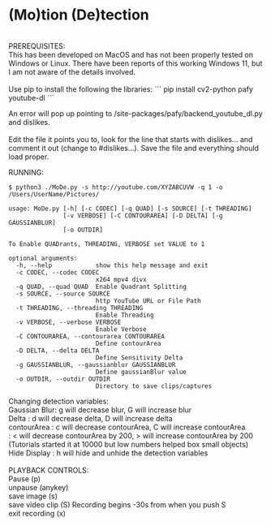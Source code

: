 # (Mo)tion (De)tection
</br> 
PREREQUISITES:</br>
This has been developed on MacOS and has not been properly tested on Windows or Linux. There have been reports of this working Windows 11, but I am not aware of the details involved.</br>
</br>
Use pip to install the following the libraries:
```
pip install cv2-python pafy youtube-dl
```

An error will pop up pointing to <something>/site-packages/pafy/backend_youtube_dl.py and dislikes. </br>
</br>
Edit the file it points you to, look for the line that starts with dislikes... and comment it out (change to #dislikes...). Save the file and everything should load proper.</br>

RUNNING:</br>
```
$ python3 ./MoDe.py -s http://youtube.com/XYZABCUVW -q 1 -o /Users/UserName/Pictures/

usage: MoDe.py [-h] [-c CODEC] [-q QUAD] [-s SOURCE] [-t THREADING]
               [-v VERBOSE] [-C CONTOURAREA] [-D DELTA] [-g GAUSSIANBLUR]
               [-o OUTDIR]

To Enable QUADrants, THREADING, VERBOSE set VALUE to 1

optional arguments:
  -h, --help            show this help message and exit
  -c CODEC, --codec CODEC
                        x264 mpv4 divx
  -q QUAD, --quad QUAD  Enable Quadrant Splitting
  -s SOURCE, --source SOURCE
                        http YouTube URL or File Path
  -t THREADING, --threading THREADING
                        Enable Threading
  -v VERBOSE, --verbose VERBOSE
                        Enable Verbose
  -C CONTOURAREA, --contourarea CONTOURAREA
                        Define contourArea
  -D DELTA, --delta DELTA
                        Define Sensitivity Delta
  -g GAUSSIANBLUR, --gaussianblur GAUSSIANBLUR
                        Define gaussianBlur value
  -o OUTDIR, --outdir OUTDIR
                        Directory to save clips/captures
```
Changing detection variables:</br>
Gaussian Blur: g will decrease blur, G will increase blur</br>
Delta    : d will decrease delta, D will increase delta</br>
contourArea  : c will decrease contourArea, C will increase contourArea</br>
             : < will decrease contourArea by 200, > will increase contourArea by 200 (Tutorials started it at 10000 but low numbers helped box small objects)</br>
Hide Display : h will hide and unhide the detection variables</br>
</br>
PLAYBACK CONTROLS:</br>
Pause (p)</br>
unpause (anykey)</br>
save image (s)</br>
save video clip (S) Recording begins -30s from when you push S</br>
exit recording (x)</br>
